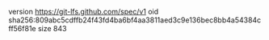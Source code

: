version https://git-lfs.github.com/spec/v1
oid sha256:809abc5cdffb24f43fd4ba6bf4aa3811aed3c9e136bec8bb4a54384cff56f81e
size 843
